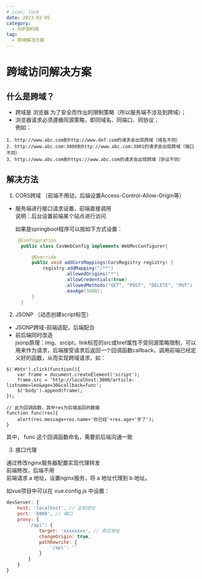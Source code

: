 ```yaml
---
# icon: lock
date: 2023-02-05
category:
  - SOP资料库
tag:
  - 跨域解决方案
---
```


# 跨域访问解决方案
 
## 什么是跨域？
- 跨域是 浏览器 为了安全而作出的限制策略（所以服务端不涉及到跨域）；  
- 浏览器请求必须遵循同源策略，即同域名、同端口、同协议；  
例如：
```
1. http://www.abc.com到http://www.def.com的请求会出现跨域（域名不同）
2. http://www.abc.com:3000到http://www.abc.com:3001的请求会出现跨域（端口不同）
3. http://www.abc.com到https://www.abc.com的请求会出现跨域（协议不同）
```

## 解决方法
1. CORS跨域 （前端不用动，后端设置Access-Control-Allow-Origin等）

- 服务端进行接口请求设置，前端直接调用  
  说明：后台设置前端某个站点进行访问  

  如果是springboot程序可以按如下方式设置：
  ```java
   @Configuration
	public class CosWebConfig implements WebMvcConfigurer{

		@Override
		public void addCorsMappings(CorsRegistry registry) {
			registry.addMapping("/**")
					.allowedOrigins("*")
					.allowCredentials(true)
					.allowedMethods("GET", "POST", "DELETE", "PUT")
					.maxAge(3600);
		}
	}

  ```
2. JSONP （动态创建script标签）  

- JSONP跨域-前端适配，后端配合  
- 前后端同时改造  
jsonp原理：img、srcipt，link标签的src或href属性不受同源策略限制，可以用来作为请求，后端接受请求后返回一个回调函数callback，调用前端已经定义好的函数，从而实现跨域请求，如：
```
$('#btn').click(function(){
	var frame = document.createElement('script');
	frame.src = 'http://localhost:3000/article-listname=leo&age=30&callback=func';
	$('body').append(frame);
});

// 此为回调函数，其中res为后端返回的数据
function func(res){
	alert(res.message+res.name+'你已经'+res.age+'岁了');
}
```
其中， func 这个回调函数命名，需要前后端沟通一致  

3. 接口代理  

通过修改nginx服务器配置实现代理转发  
前端修改，后端不用  
前端请求 a 地址，设置nginx服务，将 a 地址代理到 b 地址。  

如vue项目中可以在 vue.config.js 中设置：  

```javascript
devServer: {
    host: 'localhost', // 主机地址
    port: '8000', // 端口
	proxy: {
		'/api': {
			target: 'xxxxxxxx', // 真实地址
			changeOrigin: true,
			pathRewrite: {
				'/api': ''
			}
		}
    }
}
```